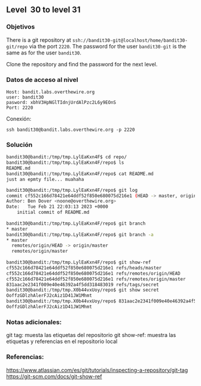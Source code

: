 ## Level  30 to level 31

### Objetivos 
There is a git repository at `ssh://bandit30-git@localhost/home/bandit30-git/repo` via the port `2220`. The password for the user `bandit30-git` is the same as for the user `bandit30`.

Clone the repository and find the password for the next level.

### Datos de acceso al nivel 

```
Host: bandit.labs.overthewire.org  
user: bandit30
pasword: xbhV3HpNGlTIdnjUrdAlPzc2L6y9EOnS
Port: 2220
```

 Conexión:
```
ssh bandit30@bandit.labs.overthewire.org -p 2220
```

### Solución 

``` bash
bandit30@bandit:/tmp/tmp.LylEaKxn4F$ cd repo/
bandit30@bandit:/tmp/tmp.LylEaKxn4F/repo$ ls
README.md
bandit30@bandit:/tmp/tmp.LylEaKxn4F/repo$ cat README.md 
just an epmty file... muahaha

bandit30@bandit:/tmp/tmp.LylEaKxn4F/repo$ git log
commit cf552c166d78421e64ddf52f850e680075d216e1 (HEAD -> master, origin/master, origin/HEAD)
Author: Ben Dover <noone@overthewire.org>
Date:   Tue Feb 21 22:03:13 2023 +0000
    initial commit of README.md
    
bandit30@bandit:/tmp/tmp.LylEaKxn4F/repo$ git branch
* master
bandit30@bandit:/tmp/tmp.LylEaKxn4F/repo$ git branch -a
* master
  remotes/origin/HEAD -> origin/master
  remotes/origin/master
  
bandit30@bandit:/tmp/tmp.LylEaKxn4F/repo$ git show-ref
cf552c166d78421e64ddf52f850e680075d216e1 refs/heads/master
cf552c166d78421e64ddf52f850e680075d216e1 refs/remotes/origin/HEAD
cf552c166d78421e64ddf52f850e680075d216e1 refs/remotes/origin/master
831aac2e2341f009e40e46392a4f5dd318483019 refs/tags/secret
bandit30@bandit:/tmp/tmp.X0b44vxUoy/repo$ git show secret
OoffzGDlzhAlerFJ2cAiz1D41JW1Mhmt
bandit30@bandit:/tmp/tmp.X0b44vxUoy/repo$ 831aac2e2341f009e40e46392a4f5dd318483019
OoffzGDlzhAlerFJ2cAiz1D41JW1Mhmt
```

### Notas adicionales:
git tag: muesta las etiquetas del repositorio
git show-ref: muestra las etiquetas y referencias en el repositorio local

### Referencias:
https://www.atlassian.com/es/git/tutorials/inspecting-a-repository/git-tag
https://git-scm.com/docs/git-show-ref